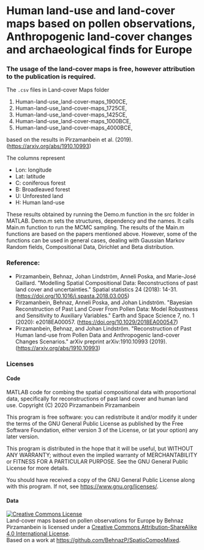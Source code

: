 # Human land-use and land-cover maps based on pollen observations, Anthropogenic land-cover changes and archaeological finds for Europe
### The usage of the land-cover maps is free, however attribution to the publication is required.

The `.csv` files in Land-cover Maps folder
1. Human-land-use_land-cover-maps_1900CE,
2. Human-land-use_land-cover-maps_1725CE,
3. Human-land-use_land-cover-maps_1425CE,
4. Human-land-use_land-cover-maps_1000BCE,
5. Human-land-use_land-cover-maps_4000BCE,

based on the results in Pirzamanbein et al. (2019). (https://arxiv.org/abs/1910.10993)

The columns represent

* Lon: longitude
* Lat: latitude
* C: coniferous forest
* B: Broadleaved forest
* U: Unforested land
* H: Human land-use

These results obtained by running the Demo.m function in the src folder in MATLAB.
Demo.m sets the structures, dependency and the names. It calls Main.m function to run the MCMC sampling. The results of the Main.m functions are based on the papers mentioned above. However, some of the functions can be used in general cases, dealing with Gaussian Markov Random fields, Compositional Data, Dirichlet and Beta distribution.

### Reference:
* Pirzamanbein, Behnaz, Johan Lindström, Anneli Poska, and Marie-José Gaillard. "Modelling Spatial Compositional Data: Reconstructions of past land cover and uncertainties." Spatial statistics 24 (2018): 14-31. (https://doi.org/10.1016/j.spasta.2018.03.005)
* Pirzamanbein, Behnaz, Anneli Poska, and Johan Lindström. "Bayesian Reconstruction of Past Land Cover From Pollen Data: Model Robustness and Sensitivity to Auxiliary Variables." Earth and Space Science 7, no. 1 (2020): e2018EA00057. (https://doi.org/10.1029/2018EA000547)
* Pirzamanbein, Behnaz, and Johan Lindström. "Reconstruction of Past Human land-use from Pollen Data and Anthropogenic land-cover Changes Scenarios." arXiv preprint arXiv:1910.10993 (2019). (https://arxiv.org/abs/1910.10993)

### Licenses
#### Code
MATLAB code for combing the spatial compositional data with proportional data, specifically for reconstructions of past land cover and human land use.
Copyright (C) 2020  Pirzamanbein Pirzamanbein

This program is free software: you can redistribute it and/or modify
it under the terms of the GNU General Public License as published by
the Free Software Foundation, either version 3 of the License, or
(at your option) any later version.

This program is distributed in the hope that it will be useful,
but WITHOUT ANY WARRANTY; without even the implied warranty of
MERCHANTABILITY or FITNESS FOR A PARTICULAR PURPOSE.  See the
GNU General Public License for more details.

You should have received a copy of the GNU General Public License
along with this program.  If not, see <https://www.gnu.org/licenses/>.
#### Data
<a rel="license" href="http://creativecommons.org/licenses/by-sa/4.0/"><img alt="Creative Commons License" style="border-width:0" src="https://i.creativecommons.org/l/by-sa/4.0/88x31.png" /></a><br /><span xmlns:dct="http://purl.org/dc/terms/" href="http://purl.org/dc/dcmitype/Dataset" property="dct:title" rel="dct:type">Land-cover maps based on pollen observations for Europe</span> by <span xmlns:cc="http://creativecommons.org/ns#" property="cc:attributionName">Behnaz Pirzamanbein</span> is licensed under a <a rel="license" href="http://creativecommons.org/licenses/by-sa/4.0/">Creative Commons Attribution-ShareAlike 4.0 International License</a>.<br />Based on a work at <a xmlns:dct="http://purl.org/dc/terms/" href="https://github.com/BehnazP/SpatioCompoMixed" rel="dct:source">https://github.com/BehnazP/SpatioCompoMixed</a>.
